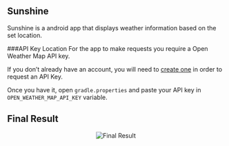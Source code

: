 Sunshine
--------------------
Sunshine is a android app that displays weather information based on the set location.

###API Key Location
For the app to make requests you require a Open Weather Map API key. 

If you don’t already have an account, you will need to [create one](http://openweathermap.org/appid) 
in order to request an API Key.

Once you have it, open `gradle.properties` and paste your API key in `OPEN_WEATHER_MAP_API_KEY` variable.

## Final Result

<p align="center">
  <img src="https://github.com/kioko/android-nano-degree/blob/master/Sunshine/art/Final%20Project.png?raw=true" alt="Final Result"/>
</p>